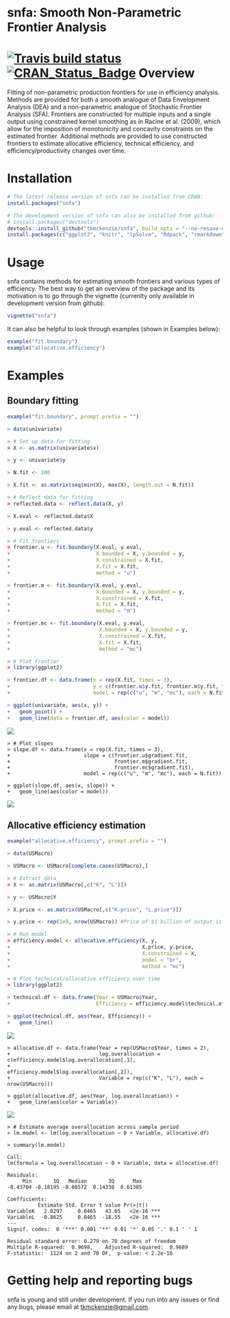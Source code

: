 
<!-- README.md is generated from README.Rmd. Please edit that file -->
snfa: Smooth Non-Parametric Frontier Analysis
=============================================

[![Travis build status](https://travis-ci.org/tkmckenzie/snfa.svg?branch=master)](https://travis-ci.org/tkmckenzie/snfa)
[![CRAN_Status_Badge](https://www.r-pkg.org/badges/version/snfa)](https://cran.r-project.org/package=snfa)
Overview
========

Fitting of non-parametric production frontiers for use in efficiency analysis. Methods are provided for both a smooth analogue of Data Envelopment Analysis (DEA) and a non-parametric analogue of Stochastic Frontier Analysis (SFA). Frontiers are constructed for multiple inputs and a single output using constrained kernel smoothing as in Racine et al. (2009), which allow for the imposition of monotonicity and concavity constraints on the estimated frontier. Additional methods are provided to use constructed frontiers to estimate allocative efficiency, technical efficiency, and efficiency/productivity changes over time.

Installation
============

``` r
# The latest release version of snfa can be installed from CRAN:
install.packages("snfa")

# The development version of snfa can also be installed from github:
# install.packages("devtools")
devtools::install_github("tkmckenzie/snfa", build_opts = "--no-resave-data")
install.packages(c("ggplot2", "knitr", "lpSolve", "Rdpack", "rmarkdown")) # Install suggested packages
```

Usage
=====

snfa contains methods for estimating smooth frontiers and various types of efficiency. The best way to get an overview of the package and its motivation is to go through the vignette (currenlty only available in development version from github):

``` r
vignette("snfa")
```

It can also be helpful to look through examples (shown in Examples below):

``` r
example("fit.boundary")
example("allocative.efficiency")
```

Examples
========

Boundary fitting
----------------

``` r
example("fit.boundary", prompt.prefix = "")

> data(univariate)

> # Set up data for fitting
> X <- as.matrix(univariate$x)

> y <- univariate$y

> N.fit <- 100

> X.fit <- as.matrix(seq(min(X), max(X), length.out = N.fit))

> # Reflect data for fitting
> reflected.data <- reflect.data(X, y)

> X.eval <- reflected.data$X

> y.eval <- reflected.data$y

> # Fit frontiers
> frontier.u <- fit.boundary(X.eval, y.eval, 
+                            X.bounded = X, y.bounded = y,
+                            X.constrained = X.fit,
+                            X.fit = X.fit,
+                            method = "u")

> frontier.m <- fit.boundary(X.eval, y.eval, 
+                            X.bounded = X, y.bounded = y,
+                            X.constrained = X.fit,
+                            X.fit = X.fit,
+                            method = "m")

> frontier.mc <- fit.boundary(X.eval, y.eval, 
+                             X.bounded = X, y.bounded = y,
+                             X.constrained = X.fit,
+                             X.fit = X.fit,
+                             method = "mc")

> # Plot frontier
> library(ggplot2)

> frontier.df <- data.frame(x = rep(X.fit, times = 3),
+                           y = c(frontier.u$y.fit, frontier.m$y.fit, frontier.mc$y.fit),
+                           model = rep(c("u", "m", "mc"), each = N.fit))

> ggplot(univariate, aes(x, y)) +
+   geom_point() +
+   geom_line(data = frontier.df, aes(color = model))
```

<img src="man/figures/README-unnamed-chunk-5-1.png" style="display: block; margin: auto;" />


    > # Plot slopes
    > slope.df <- data.frame(x = rep(X.fit, times = 3),
    +                        slope = c(frontier.u$gradient.fit,
    +                                  frontier.m$gradient.fit,
    +                                  frontier.mc$gradient.fit),
    +                        model = rep(c("u", "m", "mc"), each = N.fit))

    > ggplot(slope.df, aes(x, slope)) +
    +   geom_line(aes(color = model))

<img src="man/figures/README-unnamed-chunk-5-2.png" style="display: block; margin: auto;" />

Allocative efficiency estimation
--------------------------------

``` r
example("allocative.efficiency", prompt.prefix = "")

> data(USMacro)

> USMacro <- USMacro[complete.cases(USMacro),]

> # Extract data
> X <- as.matrix(USMacro[,c("K", "L")])

> y <- USMacro$Y

> X.price <- as.matrix(USMacro[,c("K.price", "L.price")])

> y.price <- rep(1e9, nrow(USMacro)) #Price of $1 billion of output is $1 billion

> # Run model
> efficiency.model <- allocative.efficiency(X, y,
+                                           X.price, y.price,
+                                           X.constrained = X,
+                                           model = "br",
+                                           method = "mc")

> # Plot technical/allocative efficiency over time
> library(ggplot2)

> technical.df <- data.frame(Year = USMacro$Year,
+                            Efficiency = efficiency.model$technical.efficiency)

> ggplot(technical.df, aes(Year, Efficiency)) +
+   geom_line()
```

<img src="man/figures/README-unnamed-chunk-6-1.png" style="display: block; margin: auto;" />


    > allocative.df <- data.frame(Year = rep(USMacro$Year, times = 2),
    +                             log.overallocation = c(efficiency.model$log.overallocation[,1],
    +                                                    efficiency.model$log.overallocation[,2]),
    +                             Variable = rep(c("K", "L"), each = nrow(USMacro)))

    > ggplot(allocative.df, aes(Year, log.overallocation)) +
    +   geom_line(aes(color = Variable))

<img src="man/figures/README-unnamed-chunk-6-2.png" style="display: block; margin: auto;" />


    > # Estimate average overallocation across sample period
    > lm.model <- lm(log.overallocation ~ 0 + Variable, allocative.df)

    > summary(lm.model)

    Call:
    lm(formula = log.overallocation ~ 0 + Variable, data = allocative.df)

    Residuals:
         Min       1Q   Median       3Q      Max 
    -0.43704 -0.18195 -0.08572  0.14338  0.61385 

    Coefficients:
              Estimate Std. Error t value Pr(>|t|)    
    VariableK   2.0297     0.0465   43.65   <2e-16 ***
    VariableL  -0.8625     0.0465  -18.55   <2e-16 ***
    ---
    Signif. codes:  0 '***' 0.001 '**' 0.01 '*' 0.05 '.' 0.1 ' ' 1

    Residual standard error: 0.279 on 70 degrees of freedom
    Multiple R-squared:  0.9698,    Adjusted R-squared:  0.9689 
    F-statistic:  1124 on 2 and 70 DF,  p-value: < 2.2e-16

Getting help and reporting bugs
===============================

snfa is young and still under development. If you run into any issues or find any bugs, please email at <tkmckenzie@gmail.com>.
